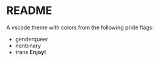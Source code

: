 # README
A vscode theme with colors from the following pride flags:
- genderqueer
- nonbinary
- trans
**Enjoy!**
